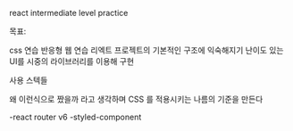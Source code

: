react intermediate level practice

목표:

css 연습
반응형 웹 연습
리엑트 프로젝트의 기본적인 구조에 익숙해지기
난이도 있는 UI를 시중의 라이브러리를 이용해 구현

사용 스텍들

왜 이런식으로 짰을까 라고 생각하며 CSS 를 적용시키는 나름의 기준을 만든다

-react router v6
-styled-component
